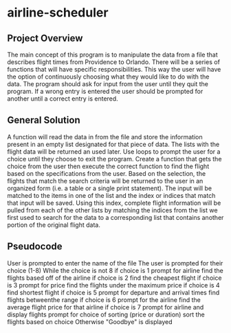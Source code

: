 # airline-scheduler

## Project Overview
 The main concept of this program is to manipulate the data
 from a file that describes flight times from Providence to
 Orlando. There will be a series of functions that will have specific
 responsibilities. This way the user will have the option of
 continuously choosing what they would like to do with the data.
 The program should ask for input from the user until they quit
 the program. If a wrong entry is entered the user should be prompted
 for another until a correct entry is entered.

## General Solution

 A function will read the data in from the file and store the
 information present in an empty list designated for that piece of
 data. The lists with the flight data will be returned an used later.
 Use loops to prompt the user for a choice until they choose
 to exit the program. Create a function that gets the choice from the user
 then execute the correct function to find the flight based on the
 specifications from the user. Based on the selection, the flights that
 match the search criteria will be returned to the user in an organized
 form (i.e. a table or a single print statement). The input will be matched
 to the items in one of the list and the index or indices that match
 that input will be saved. Using this index, complete flight information
 will be pulled from each of the other lists by matching the indices from
 the list we first used to search for the data to a corresponding list
 that contains another portion of the original flight data.

## Pseudocode

 User is prompted to enter the name of the file
 The user is prompted for their choice (1-8)
 While the choice is not 8
       if choice is 1
           prompt for airline
           find the flights based off of the airline
       if choice is 2
           find the cheapest flight
       if choice is 3
           prompt for price
           find the flights under the maximum price
       if choice is 4
           find shortest flight
       if choice is 5
           prompt for departure and arrival times
           find flights betweenthe range
       if choice is 6
           prompt for the airline
           find the average flight price for that airline
       if choice is 7
           prompt for airline and display flights
           prompt for choice of sorting (price or duration)
           sort the flights based on choice
  Otherwise "Goodbye" is displayed
